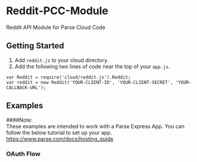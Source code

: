 Reddit-PCC-Module
=================

Reddit API Module for Parse Cloud Code

## Getting Started
1. Add `reddit.js` to your cloud directory. 
2. Add the following two lines of code near the top of your `app.js`.

```
var Reddit = require('cloud/reddit.js').Reddit;
var reddit = new Reddit('YOUR-CLIENT-ID', 'YOUR-CLIENT-SECRET', 'YOUR-CALLBACK-URL');
```

## Examples
####Note:  
These examples are intended to work with a Parse Express App.  You can follow the below tutorial to set up your app.
https://www.parse.com/docs/hosting_guide

### OAuth Flow
